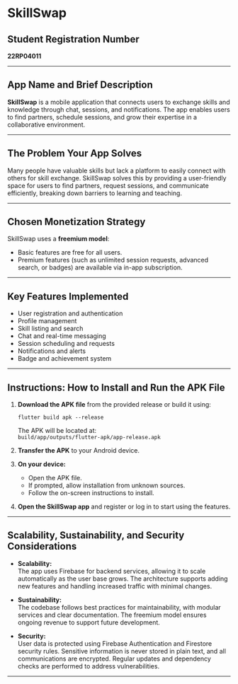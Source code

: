 # SkillSwap

## Student Registration Number
**22RP04011**

---

## App Name and Brief Description
**SkillSwap** is a mobile application that connects users to exchange skills and knowledge through chat, sessions, and notifications. The app enables users to find partners, schedule sessions, and grow their expertise in a collaborative environment.

---

## The Problem Your App Solves
Many people have valuable skills but lack a platform to easily connect with others for skill exchange. SkillSwap solves this by providing a user-friendly space for users to find partners, request sessions, and communicate efficiently, breaking down barriers to learning and teaching.

---

## Chosen Monetization Strategy
SkillSwap uses a **freemium model**:
- Basic features are free for all users.
- Premium features (such as unlimited session requests, advanced search, or badges) are available via in-app subscription.

---

## Key Features Implemented
- User registration and authentication
- Profile management
- Skill listing and search
- Chat and real-time messaging
- Session scheduling and requests
- Notifications and alerts
- Badge and achievement system

---

## Instructions: How to Install and Run the APK File

1. **Download the APK file** from the provided release or build it using:
   ```
   flutter build apk --release
   ```
   The APK will be located at:  
   `build/app/outputs/flutter-apk/app-release.apk`

2. **Transfer the APK** to your Android device.

3. **On your device:**
   - Open the APK file.
   - If prompted, allow installation from unknown sources.
   - Follow the on-screen instructions to install.

4. **Open the SkillSwap app** and register or log in to start using the features.

---

## Scalability, Sustainability, and Security Considerations

- **Scalability:**  
  The app uses Firebase for backend services, allowing it to scale automatically as the user base grows. The architecture supports adding new features and handling increased traffic with minimal changes.

- **Sustainability:**  
  The codebase follows best practices for maintainability, with modular services and clear documentation. The freemium model ensures ongoing revenue to support future development.

- **Security:**  
  User data is protected using Firebase Authentication and Firestore security rules. Sensitive information is never stored in plain text, and all communications are encrypted. Regular updates and dependency checks are performed to address vulnerabilities.

---

